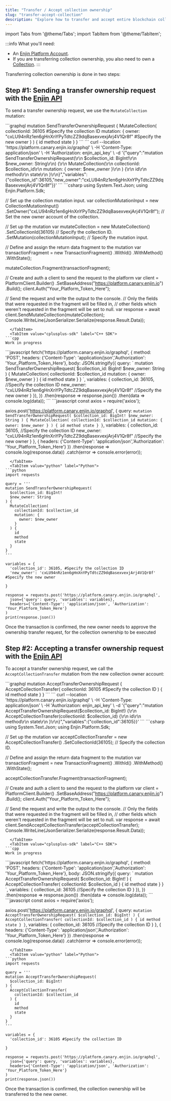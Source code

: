 ```yaml
---
title: "Transfer / Accept collection ownership"
slug: "transfer-accept-collection"
description: "Explore how to transfer and accept entire blockchain collections, allowing for seamless movement of grouped assets within the Enjin ecosystem."
---
```


import Tabs from '@theme/Tabs';
import TabItem from '@theme/TabItem';

:::info What you'll need:
- An [Enjin Platform Account](/01-getting-started/04-using-the-enjin-platform.md).
- If you are transferring collection ownership, you also need to own a [Collection](/02-guides/01-managing-tokens/01-creating-collections.md).
:::

Transferring collection ownership is done in two steps:

## Step #1: Sending a transfer ownership request with the [Enjin API](/01-getting-started/05-using-enjin-api/05-using-enjin-api.md)

To send a transfer ownership request, we use the `MutateCollection` mutation:

<Tabs>
  <TabItem value="graphql" label="GraphQL">
```graphql
mutation SendTransferOwnershipRequest {
  MutateCollection(
    collectionId: 36105 #Specify the collection ID
    mutation: {
      owner: "cxLU94nRz1en6gHnXnYPyTdtcZZ9dqBasexvexjArj4V1Qr8f" #Specify the new owner
    }
  ) {
    id
    method
    state
  }
}
```
  </TabItem>
  <TabItem value="curl" label="cURL">
```
curl --location 'https://platform.canary.enjin.io/graphql' \
-H 'Content-Type: application/json' \
-H 'Authorization: enjin_api_key' \
-d '{"query":"mutation SendTransferOwnershipRequest(\r\n  $collection_id: BigInt!\r\n  $new_owner: String\r\n) {\r\n  MutateCollection(\r\n    collectionId: $collection_id\r\n    mutation: { owner: $new_owner }\r\n  ) {\r\n    id\r\n    method\r\n    state\r\n  }\r\n}","variables":{"collection_id":36105,"new_owner":"cxLU94nRz1en6gHnXnYPyTdtcZZ9dqBasexvexjArj4V1Qr8f"}}'
```
  </TabItem>
  <TabItem value="csharp-sdk" label="c# SDK">
```csharp
using System.Text.Json;
using Enjin.Platform.Sdk;

// Set up the collection mutation input.
var collectionMutationInput = new CollectionMutationInput()
    .SetOwner("cxLU94nRz1en6gHnXnYPyTdtcZZ9dqBasexvexjArj4V1Qr8f"); // Set the new owner account of the collection.

// Set up the mutation
var mutateCollection = new MutateCollection()
    .SetCollectionId(36105) // Specify the collection ID.
    .SetMutation(collectionMutationInput); // Specify the mutation input.

// Define and assign the return data fragment to the mutation
var transactionFragment = new TransactionFragment()
    .WithId()
    .WithMethod()
    .WithState();

mutateCollection.Fragment(transactionFragment);

// Create and auth a client to send the request to the platform
var client = PlatformClient.Builder()
    .SetBaseAddress("https://platform.canary.enjin.io")
    .Build();
client.Auth("Your_Platform_Token_Here");

// Send the request and write the output to the console.
// Only the fields that were requested in the fragment will be filled in,
// other fields which weren't requested in the fragment will be set to null.
var response = await client.SendMutateCollection(mutateCollection);
Console.WriteLine(JsonSerializer.Serialize(response.Result.Data));
```
  </TabItem>
  <TabItem value="cplusplus-sdk" label="C++ SDK">
```cpp
Work in progress
```
  </TabItem>
  <TabItem value="js" label="Javascript">
```javascript
fetch('https://platform.canary.enjin.io/graphql', {
  method: 'POST',
  headers: {'Content-Type': 'application/json','Authorization': 'Your_Platform_Token_Here'},
  body: JSON.stringify({
    query: `
      mutation SendTransferOwnershipRequest(
        $collection_id: BigInt!
        $new_owner: String
      ) {
        MutateCollection(
          collectionId: $collection_id
          mutation: {
            owner: $new_owner
          }
        ) {
          id
          method
          state
        }
      }
    `,
    variables: {
      collection_id: 36105, //Specify the collection ID
      new_owner: "cxLU94nRz1en6gHnXnYPyTdtcZZ9dqBasexvexjArj4V1Qr8f" //Specify the new owner
    }
  }),
})
.then(response => response.json())
.then(data => console.log(data));
```
  </TabItem>
  <TabItem value="nodejs" label="Node.js">
```javascript
const axios = require('axios');

axios.post('https://platform.canary.enjin.io/graphql', {
  query: `
    mutation SendTransferOwnershipRequest(
      $collection_id: BigInt!
      $new_owner: String
    ) {
      MutateCollection(
        collectionId: $collection_id
        mutation: {
          owner: $new_owner
        }
      ) {
        id
        method
        state
      }
    }
  `,
  variables: {
    collection_id: 36105, //Specify the collection ID
    new_owner: "cxLU94nRz1en6gHnXnYPyTdtcZZ9dqBasexvexjArj4V1Qr8f" //Specify the new owner
  }
}, {
  headers: {'Content-Type': 'application/json','Authorization': 'Your_Platform_Token_Here'}
})
.then(response => console.log(response.data))
.catch(error => console.error(error));
```
  </TabItem>
  <TabItem value="python" label="Python">
```python
import requests

query = '''
mutation SendTransferOwnershipRequest(
  $collection_id: BigInt!
  $new_owner: String
) {
  MutateCollection(
    collectionId: $collection_id
    mutation: {
      owner: $new_owner
    }
  ) {
    id
    method
    state
  }
}
'''

variables = {
  'collection_id': 36105, #Specify the collection ID
  'new_owner': 'cxLU94nRz1en6gHnXnYPyTdtcZZ9dqBasexvexjArj4V1Qr8f' #Specify the new owner

}

response = requests.post('https://platform.canary.enjin.io/graphql',
  json={'query': query, 'variables': variables},
  headers={'Content-Type': 'application/json', 'Authorization': 'Your_Platform_Token_Here'}
)
print(response.json())
```
  </TabItem>
</Tabs>

Once the transaction is confirmed, the new owner needs to approve the ownership transfer request, for the collection ownership to be executed

## Step #2: Accepting a transfer ownership request with the [Enjin API](/01-getting-started/05-using-enjin-api/05-using-enjin-api.md)

To accept a transfer ownership request, we call the `AcceptCollectionTransfer` mutation from the new collection owner account:

<Tabs>
  <TabItem value="graphql" label="GraphQL">
```graphql
mutation AcceptTransferOwnershipRequest {
  AcceptCollectionTransfer(
    collectionId: 36105 #Specify the collection ID
  ) {
    id
    method
    state
  }
}
```
  </TabItem>
  <TabItem value="curl" label="cURL">
```
curl --location 'https://platform.canary.enjin.io/graphql' \
-H 'Content-Type: application/json' \
-H 'Authorization: enjin_api_key' \
-d '{"query":"mutation AcceptTransferOwnershipRequest($collection_id: BigInt!) {\r\n  AcceptCollectionTransfer(collectionId: $collection_id) {\r\n    id\r\n    method\r\n    state\r\n  }\r\n}","variables":{"collection_id":36105}}'
```
  </TabItem>
  <TabItem value="csharp-sdk" label="c# SDK">
```csharp
using System.Text.Json;
using Enjin.Platform.Sdk;

// Set up the mutation
var acceptCollectionTransfer = new AcceptCollectionTransfer()
    .SetCollectionId(36105); // Specify the collection ID.

// Define and assign the return data fragment to the mutation
var transactionFragment = new TransactionFragment()
    .WithId()
    .WithMethod()
    .WithState();

acceptCollectionTransfer.Fragment(transactionFragment);

// Create and auth a client to send the request to the platform
var client = PlatformClient.Builder()
    .SetBaseAddress("https://platform.canary.enjin.io")
    .Build();
client.Auth("Your_Platform_Token_Here");

// Send the request and write the output to the console.
// Only the fields that were requested in the fragment will be filled in,
// other fields which weren't requested in the fragment will be set to null.
var response = await client.SendAcceptCollectionTransfer(acceptCollectionTransfer);
Console.WriteLine(JsonSerializer.Serialize(response.Result.Data));
```
  </TabItem>
  <TabItem value="cplusplus-sdk" label="C++ SDK">
```cpp
Work in progress
```
  </TabItem>
  <TabItem value="js" label="Javascript">
```javascript
fetch('https://platform.canary.enjin.io/graphql', {
  method: 'POST',
  headers: {'Content-Type': 'application/json','Authorization': 'Your_Platform_Token_Here'},
  body: JSON.stringify({
    query: `
      mutation AcceptTransferOwnershipRequest(
        $collection_id: BigInt!
      ) {
        AcceptCollectionTransfer(
          collectionId: $collection_id
        ) {
          id
          method
          state
        }
      }
    `,
    variables: {
      collection_id: 36105 //Specify the collection ID
    }
  }),
})
.then(response => response.json())
.then(data => console.log(data));
```
  </TabItem>
  <TabItem value="nodejs" label="Node.js">
```javascript
const axios = require('axios');

axios.post('https://platform.canary.enjin.io/graphql', {
  query: `
    mutation AcceptTransferOwnershipRequest(
      $collection_id: BigInt!
    ) {
      AcceptCollectionTransfer(
        collectionId: $collection_id
      ) {
        id
        method
        state
      }
    }
  `,
  variables: {
    collection_id: 36105 //Specify the collection ID
  }
}, {
  headers: {'Content-Type': 'application/json','Authorization': 'Your_Platform_Token_Here'}
})
.then(response => console.log(response.data))
.catch(error => console.error(error));
```
  </TabItem>
  <TabItem value="python" label="Python">
```python
import requests

query = '''
mutation AcceptTransferOwnershipRequest(
  $collection_id: BigInt!
) {
  AcceptCollectionTransfer(
    collectionId: $collection_id
  ) {
    id
    method
    state
  }
}
'''

variables = {
  'collection_id': 36105 #Specify the collection ID

}

response = requests.post('https://platform.canary.enjin.io/graphql',
  json={'query': query, 'variables': variables},
  headers={'Content-Type': 'application/json', 'Authorization': 'Your_Platform_Token_Here'}
)
print(response.json())
```
  </TabItem>
</Tabs>

Once the transaction is confirmed, the collection ownership will be transferred to the new owner.
